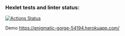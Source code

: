 ### Hexlet tests and linter status:
[![Actions Status](https://github.com/g-baranov/php-project-lvl3/workflows/hexlet-check/badge.svg)](https://github.com/g-baranov/php-project-lvl3/actions)


Demo https://enigmatic-gorge-54194.herokuapp.com/
